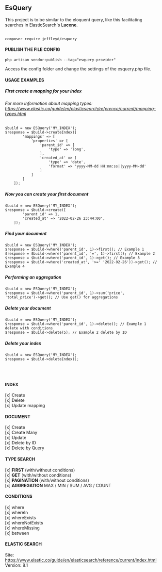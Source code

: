 ## EsQuery
This project is to be similar to the eloquent query, like this
facilitating searches in ElasticSearch's <strong>Lucene</strong>.
<br><br>

```
composer require jeffleyd/esquery
```

#### PUBLISH THE FILE CONFIG

```
php artisan vendor:publish --tag="esquery-provider"
```

Access the config folder and change the settings of the esquery.php file.

#### USAGE EXAMPLES
##### First create a mapping for your index
###### For more information about mapping types: https://www.elastic.co/guide/en/elasticsearch/reference/current/mapping-types.html

```
$build = new ESQuery('MY_INDEX');
$response = $build->createIndex([
        'mappings' => [
            'properties' => [
                'parent_id' => [
                    'type' => 'long',
                ],
                'created_at' => [
                    'type' => 'date',
                    'format' => 'yyyy-MM-dd HH:mm:ss||yyyy-MM-dd'
                ]
            ]
        ]
    ]);
```

##### Now you can create your first document

```
$build = new ESQuery('MY_INDEX');
$response = $build->create([
        'parent_id' => 1,
        'created_at' => '2022-02-26 23:44:00',
    ]);
```

##### Find your document
```
$build = new ESQuery('MY_INDEX');
$response = $build->where('parent_id', 1)->first(); // Example 1
$response = $build->where('parent_id', '=', 1)->first(); // Example 2
$response = $build->where('parent_id', 1)->get(); // Example 3
$response = $build->where('created_at', '>=' '2022-02-26'))->get(); // Example 4
```

##### Performing an aggregation
```
$build = new ESQuery('MY_INDEX');
$response = $build->where('parent_id', 1)->sum('price', 'total_price')->get(); // Use get() for aggregations
```

##### Delete your document
```
$build = new ESQuery('MY_INDEX');
$response = $build->where('parent_id', 1)->delete(); // Example 1 delete with conditions
$response = $build->delete(5); // Example 2 delete by ID
```

##### Delete your index
```
$build = new ESQuery('MY_INDEX');
$response = $build->deleteIndex(); 
```

<br><br>
#### INDEX
[x] Create <br>
[x] Delete <br>
[x] Update mapping <br>

#### DOCUMENT
[x] Create <br>
[x] Create Many <br>
[x] Update <br>
[x] Delete by ID <br>
[x] Delete by Query <br>

#### TYPE SEARCH
[x] <strong>FIRST</strong> (with/without conditions) <br>
[x] <strong>GET</strong> (with/without conditions) <br>
[x] <strong>PAGINATION</strong> (with/without conditions) <br>
[x] <strong>AGGREGATION</strong> MAX / MIN / SUM / AVG / COUNT <br>

#### CONDITIONS
[x] where <br>
[x] whereIn <br>
[x] whereExists <br>
[x] whereNotExists <br>
[x] whereMissing <br>
[x] between <br>

#### ELASTIC SEARCH
Site: https://www.elastic.co/guide/en/elasticsearch/reference/current/index.html
<br>Version: 8.1
